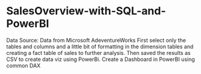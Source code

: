 # SalesOverview-with-SQL-and-PowerBI
Data Source: Data from Microsoft AdeventureWorks
First select only the tables and columns and a little bit of formatting in the dimension tables and creating a fact table of sales to further analysis.
Then saved  the results as CSV to create data viz using PowerBi.
Create a Dashboard in PowerBI using common DAX
